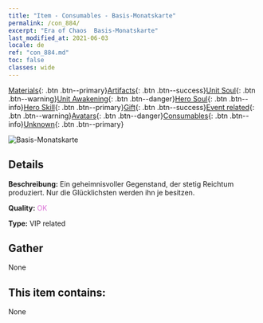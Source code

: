 ```yaml
---
title: "Item - Consumables - Basis-Monatskarte"
permalink: /con_884/
excerpt: "Era of Chaos  Basis-Monatskarte"
last_modified_at: 2021-06-03
locale: de
ref: "con_884.md"
toc: false
classes: wide
---
```

 [Materials](/ItemsDE/){: .btn .btn--primary}[Artifacts](/ItemsDE/Artifacts/){: .btn .btn--success}[Unit Soul](/ItemsDE/UnitSoul/){: .btn .btn--warning}[Unit Awakening](/ItemsDE/UnitAwakening/){: .btn .btn--danger}[Hero Soul](/ItemsDE/HeroSoul/){: .btn .btn--info}[Hero Skill](/ItemsDE/HeroSkill/){: .btn .btn--primary}[Gift](/ItemsDE/Gift/){: .btn .btn--success}[Event related](/ItemsDE/Events/){: .btn .btn--warning}[Avatars](/ItemsDE/Avatars/){: .btn .btn--danger}[Consumables](/ItemsDE/Consumables/){: .btn .btn--info}[Unknown](/ItemsDE/Unknown/){: .btn .btn--primary}

 ![Basis-Monatskarte](/images/t/i_month.png)

## Details
 **Beschreibung:** Ein geheimnisvoller Gegenstand, der stetig Reichtum produziert. Nur die Glücklichsten werden ihn je besitzen.

 **Quality:** <span style="color: #DA70D6">OK</span>

 **Type:** VIP related

## Gather

  None

## This item contains:

  None

